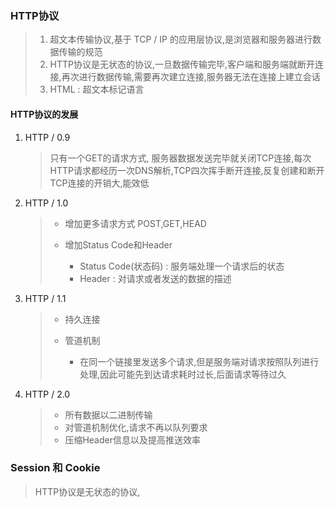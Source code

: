 ### HTTP协议

> 1. 超文本传输协议,基于 TCP / IP 的应用层协议,是浏览器和服务器进行数据传输的规范
> 2. HTTP协议是无状态的协议,一旦数据传输完毕,客户端和服务端就断开连接,再次进行数据传输,需要再次建立连接,服务器无法在连接上建立会话
> 3. HTML : 超文本标记语言

#### HTTP协议的发展

1. HTTP / 0.9

   > 只有一个GET的请求方式,	服务器数据发送完毕就关闭TCP连接,每次HTTP请求都经历一次DNS解析,TCP四次挥手断开连接,反复创建和断开TCP连接的开销大,能效低

2. HTTP / 1.0

   > - 增加更多请求方式 POST,GET,HEAD
   >
   > - 增加Status Code和Header
   >   - Status Code(状态码) : 服务端处理一个请求后的状态 
   >   - Header : 对请求或者发送的数据的描述

3. HTTP / 1.1

   > - 持久连接
   >
   > - 管道机制
   >   - 在同一个链接里发送多个请求,但是服务端对请求按照队列进行处理,因此可能先到达请求耗时过长,后面请求等待过久

4. HTTP / 2.0

   > - 所有数据以二进制传输
   > - 对管道机制优化,请求不再以队列要求
   > - 压缩Header信息以及提高推送效率

### Session 和 Cookie

> HTTP协议是无状态的协议,



[^ html  ]: 
[^ 1]: 

